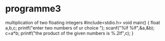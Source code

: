 # programme3
multiplication of two floating integers
#include<stdio.h>
void main()
{
float a,b,c;
printf("enter two numbers of ur choice ");
scanf("%lf %lf",&a,&b);
c=a*b;
printf("the product of the given numbers is %.2lf",c);
}
